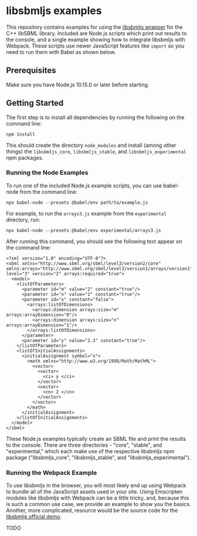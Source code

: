 # libsbmljs examples

This repository contains examples for using the [libsbmljs wrapper](https://libsbmljs.github.io/) for the C++ libSBML library.
Included are Node.js scripts which print out results to the console, and a single example showing how to integrate libsbmljs with Webpack.
These scripts use newer JavaScript features like `import` so you need to run them with Babel as shown below.

## Prerequisites

Make sure you have Node.js 10.15.0 or later before starting.

## Getting Started

The first step is to install all dependencies by running the following on the command line:

```
npm install
```

This should create the directory `node_modules` and install (among other things)
the `libsbmljs_core`, `libsbmljs_stable`, and `libsbmljs_experimental` npm packages.

### Running the Node Examples

To run one of the included Node.js example scripts, you can use babel-node from the command line:

```
npx babel-node --presets @babel/env path/to/example.js
```

For example, to run the `arrays3.js` example from the `experimental` directory, run:

```
npx babel-node --presets @babel/env experimental/arrays3.js
```

After running this command, you should see the following text appear on the command line:

```
<?xml version="1.0" encoding="UTF-8"?>
<sbml xmlns="http://www.sbml.org/sbml/level3/version2/core" xmlns:arrays="http://www.sbml.org/sbml/level3/version1/arrays/version1" level="3" version="2" arrays:required="true">
  <model>
    <listOfParameters>
      <parameter id="m" value="2" constant="true"/>
      <parameter id="n" value="1" constant="true"/>
      <parameter id="x" constant="false">
        <arrays:listOfDimensions>
          <arrays:dimension arrays:size="m" arrays:arrayDimension="0"/>
          <arrays:dimension arrays:size="n" arrays:arrayDimension="1"/>
        </arrays:listOfDimensions>
      </parameter>
      <parameter id="y" value="2.3" constant="true"/>
    </listOfParameters>
    <listOfInitialAssignments>
      <initialAssignment symbol="x">
        <math xmlns="http://www.w3.org/1998/Math/MathML">
          <vector>
            <vector>
              <ci> y </ci>
            </vector>
            <vector>
              <cn> 2 </cn>
            </vector>
          </vector>
        </math>
      </initialAssignment>
    </listOfInitialAssignments>
  </model>
</sbml>
```

These Node.js examples typically create an SBML file and print the results to the console.
There are three directories - "core", "stable", and "experimental," which each make use of the respective libsbmljs npm package ("libsbmljs_core", "libsbmljs_stable", and "libsbmljs_experimental").

### Running the Webpack Example

To use libsbmljs in the browser, you will most likely end up using Webpack to bundle all of the JavaScript assets used in your site.
Using Emscripten modules like libsbmljs with Webpack can be a little tricky, and, because this is such a common use case, we provide an example to show you the basics. Another, more complicated, resource would be the source code for the [libsbmljs official demo](https://github.com/libsbmljs/demo).

TODO
